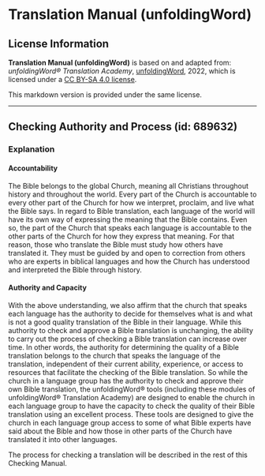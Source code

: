 # Translation Manual (unfoldingWord)

## License Information

**Translation Manual (unfoldingWord)** is based on and adapted from: _unfoldingWord® Translation Academy_, [unfoldingWord](https://unfoldingword.org/utw), 2022, which is licensed under a [CC BY-SA 4.0 license](https://creativecommons.org/licenses/by-sa/4.0/legalcode.en).

This markdown version is provided under the same license.



--------------------------------

## Checking Authority and Process (id: 689632)

### Explanation

#### Accountability

The Bible belongs to the global Church, meaning all Christians throughout history and throughout the world. Every part of the Church is accountable to every other part of the Church for how we interpret, proclaim, and live what the Bible says. In regard to Bible translation, each language of the world will have its own way of expressing the meaning that the Bible contains. Even so, the part of the Church that speaks each language is accountable to the other parts of the Church for how they express that meaning. For that reason, those who translate the Bible must study how others have translated it. They must be guided by and open to correction from others who are experts in biblical languages and how the Church has understood and interpreted the Bible through history.

#### Authority and Capacity

With the above understanding, we also affirm that the church that speaks each language has the authority to decide for themselves what is and what is not a good quality translation of the Bible in their language. While this authority to check and approve a Bible translation is unchanging, the ability to carry out the process of checking a Bible translation can increase over time. In other words, the authority for determining the quality of a Bible translation belongs to the church that speaks the language of the translation, independent of their current ability, experience, or access to resources that facilitate the checking of the Bible translation. So while the church in a language group has the authority to check and approve their own Bible translation, the unfoldingWord® tools (including these modules of unfoldingWord® Translation Academy) are designed to enable the church in each language group to have the capacity to check the quality of their Bible translation using an excellent process. These tools are designed to give the church in each language group access to some of what Bible experts have said about the Bible and how those in other parts of the Church have translated it into other languages.

The process for checking a translation will be described in the rest of this Checking Manual.


